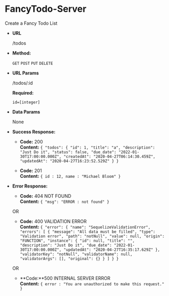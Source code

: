 # FancyTodo-Server
  Create a Fancy Todo List

* **URL**

  /todos 

* **Method:**

  `GET` `POST` `PUT` `DELETE`
  
*  **URL Params**

    /todos/:id

   **Required:**
 
   `id=[integer]`

* **Data Params**

  None

* **Success Response:**

  * **Code:** 200 <br />
    **Content:** `{
  "todos": {
    "id": 1,
    "title": "a",
    "description": "Just Do it",
    "status": false,
    "due_date": "2022-01-30T17:00:00.000Z",
    "createdAt": "2020-04-27T06:14:30.459Z",
    "updatedAt": "2020-04-27T16:23:52.529Z"
  }
}`
  
  * **Code:** 201 <br />
    **Content:** `{ id : 12, name : "Michael Bloom" }`
 
* **Error Response:**

  * **Code:** 404 NOT FOUND <br />
    **Content:** 
        `{
          "msg": "ERROR : not found"
        }`

  OR

  * **Code:** 400 VALIDATION ERROR <br />
    **Content:** 
        `{
          "error": {
            "name": "SequelizeValidationError",
            "errors": [
              {
                "message": "All data must be filled",
                "type": "Validation error",
                "path": "notNull",
                "value": null,
                "origin": "FUNCTION",
                "instance": {
                  "id": null,
                  "title": "",
                  "description": "Just Do it",
                  "due_date": "2022-01-30T17:00:00.000Z",
                  "updatedAt": "2020-04-27T16:35:17.629Z"
                },
                "validatorKey": "notNull",
                "validatorName": null,
                "validatorArgs": [],
                "original": {}
              }
            ]
          }
        }`

  OR
    * **Code:**500 INTERNAL SERVER ERROR <br />
    **Content:** `{ error : "You are unauthorized to make this request." }`